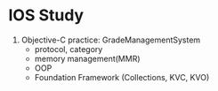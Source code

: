 # IOS Study

1. Objective-C practice: GradeManagementSystem
    - protocol, category
    - memory management(MMR)
    - OOP
    - Foundation Framework (Collections, KVC, KVO)
